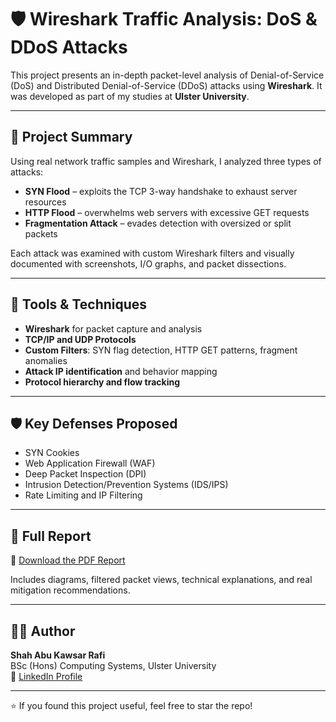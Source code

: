 # 🛡️ Wireshark Traffic Analysis: DoS & DDoS Attacks

This project presents an in-depth packet-level analysis of Denial-of-Service (DoS) and Distributed Denial-of-Service (DDoS) attacks using **Wireshark**. It was developed as part of my studies at **Ulster University**.

---

## 📘 Project Summary

Using real network traffic samples and Wireshark, I analyzed three types of attacks:

- **SYN Flood** – exploits the TCP 3-way handshake to exhaust server resources
- **HTTP Flood** – overwhelms web servers with excessive GET requests
- **Fragmentation Attack** – evades detection with oversized or split packets

Each attack was examined with custom Wireshark filters and visually documented with screenshots, I/O graphs, and packet dissections.

---

## 🔧 Tools & Techniques

- **Wireshark** for packet capture and analysis  
- **TCP/IP and UDP Protocols**  
- **Custom Filters**: SYN flag detection, HTTP GET patterns, fragment anomalies  
- **Attack IP identification** and behavior mapping  
- **Protocol hierarchy and flow tracking**

---

## 🛡️ Key Defenses Proposed

- SYN Cookies  
- Web Application Firewall (WAF)  
- Deep Packet Inspection (DPI)  
- Intrusion Detection/Prevention Systems (IDS/IPS)  
- Rate Limiting and IP Filtering

---

## 📄 Full Report

🔗 [Download the PDF Report](./Wireshark_DoS_DDoS_Analysis.pdf)

Includes diagrams, filtered packet views, technical explanations, and real mitigation recommendations.

---

## 👨‍💻 Author

**Shah Abu Kawsar Rafi**  
BSc (Hons) Computing Systems, Ulster University  
🔗 [LinkedIn Profile](https://www.linkedin.com/in/0xrafiabu)

---

⭐ If you found this project useful, feel free to star the repo!
